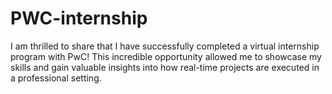 # PWC-internship
I am thrilled to share that I have successfully completed a virtual internship program with PwC! This incredible opportunity allowed me to showcase my skills and gain valuable insights into how real-time projects are executed in a professional setting.
